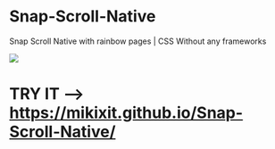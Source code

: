 # Snap-Scroll-Native

Snap Scroll Native with rainbow pages | CSS Without any frameworks

![](Preview.gif)


# TRY IT --> https://mikixit.github.io/Snap-Scroll-Native/
